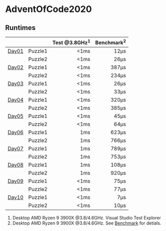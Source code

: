 # AdventOfCode2020

## Runtimes
|                                |         | Test @3.8GHz<sup>1</sup> | Benchmark<sup>2</sup> |
|--------------------------------|---------|-------------------------:|----------------------:|
| [Day01](AdventOfCode/Day01.cs) | Puzzle1 |                     <1ms |                  12µs |
|                                | Puzzle2 |                     <1ms |                  26µs |
| [Day02](AdventOfCode/Day02.cs) | Puzzle1 |                     <1ms |                 387µs |
|                                | Puzzle2 |                     <1ms |                 234µs |
| [Day03](AdventOfCode/Day03.cs) | Puzzle1 |                     <1ms |                  26µs |
|                                | Puzzle2 |                     <1ms |                  33µs |
| [Day04](AdventOfCode/Day04.cs) | Puzzle1 |                     <1ms |                 320µs |
|                                | Puzzle2 |                     <1ms |                 385µs |
| [Day05](AdventOfCode/Day05.cs) | Puzzle1 |                     <1ms |                  45µs |
|                                | Puzzle2 |                     <1ms |                  64µs |
| [Day06](AdventOfCode/Day06.cs) | Puzzle1 |                      1ms |                 623µs |
|                                | Puzzle2 |                      1ms |                 766µs |
| [Day07](AdventOfCode/Day07.cs) | Puzzle1 |                      1ms |                 789µs |
|                                | Puzzle2 |                      1ms |                 753µs |
| [Day08](AdventOfCode/Day08.cs) | Puzzle1 |                      1ms |                 108µs |
|                                | Puzzle2 |                      1ms |                 920µs | 
| [Day09](AdventOfCode/Day09.cs) | Puzzle1 |                     <1ms |                  75µs |
|                                | Puzzle2 |                     <1ms |                  77µs |
| [Day10](AdventOfCode/Day10.cs) | Puzzle1 |                     <1ms |                   7µs |
|                                | Puzzle2 |                     <1ms |                  10µs | 
<!-- 
-->


1) Desktop AMD Ryzen 9 3900X @3.8/4.6GHz. Visual Studio Test Explorer
2) Desktop AMD Ryzen 9 3900X @3.8/4.6GHz. See [Benchmark](Benchmark.md) for detials.
